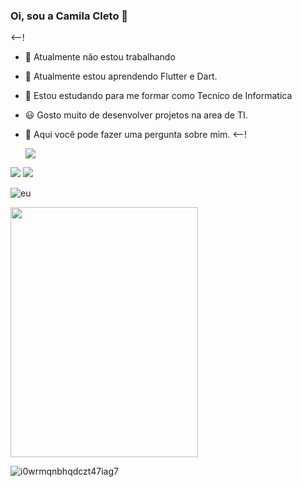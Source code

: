 ### Oi, sou a Camila Cleto 👋

<--!
- 🔭 Atualmente não estou trabalhando
- 🌱 Atualmente estou aprendendo Flutter e Dart.
- 👯 Estou estudando para me formar como Tecnico de Informatica
- 😃 Gosto muito de desenvolver projetos na area de TI.
-  💬 Aqui você pode fazer uma pergunta sobre mim.
<--!

    <img src="https://www.ohub.com.br/ideias/wp-content/uploads/2019/04/projeto-infraestrutura-ti.png"/>

<div>
 <a href="https://www.youtube.com/seu-canal-youtube-aqui" target="_blank"><img src="https://img.shields.io/badge/YouTube-FF0000?style=for-the-badge&logo=youtube&logoColor=white" target="_blank"></a>
<a href="https://instagram.com/seu-usuário-instagram-aqui" target="_blank"><img src="https://img.shields.io/badge/-Instagram-%23E4405F?style=for-the-badge&logo=instagram&logoColor=white" target="_blank"></a>
    
![eu](https://user-images.githubusercontent.com/99681842/154809751-d9984890-7cef-4772-aa68-7057938a433f.png)
 
<img src="https://media.tenor.com/images/65017dcbfd593a17fcdcbd5cd54706e4/tenor.png" width="300" height="400"/>
    
   
  ![i0wrmqnbhqdczt47iag7](https://user-images.githubusercontent.com/99681842/154810784-a9dd277d-a8c0-491b-912b-26a02b6a4fe3.gif)

                               
                       
     
 

  


  
  
